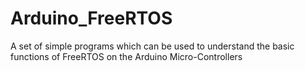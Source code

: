 # Arduino_FreeRTOS
A set of simple programs which can be used to understand the basic functions of FreeRTOS on the Arduino Micro-Controllers
